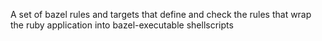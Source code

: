 A set of bazel rules and targets that define and check the rules that wrap the ruby application into bazel-executable shellscripts